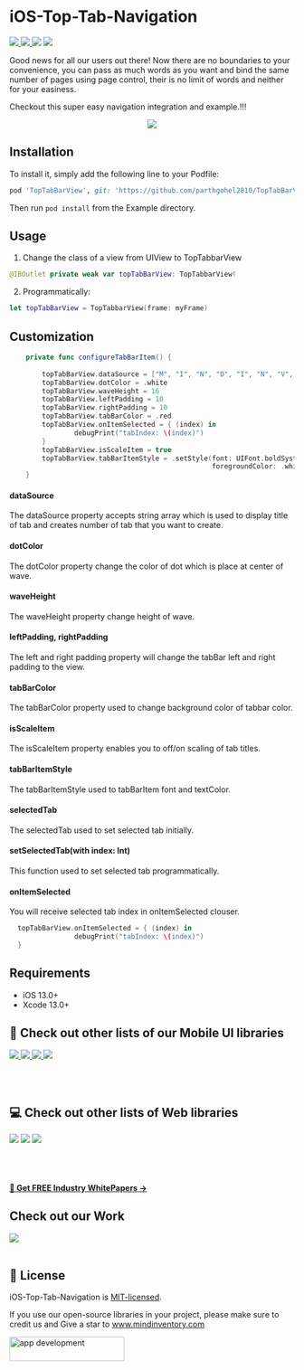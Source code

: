 # iOS-Top-Tab-Navigation

<a href="https://docs.swift.org/swift-book/" style="pointer-events: stroke;" target="_blank">
<img src="https://img.shields.io/badge/swift-5.0-brightgreen">
</a>
<a href="https://developer.apple.com/ios/" style="pointer-events: stroke;" target="_blank">
<img src="https://img.shields.io/badge/platform-iOS-red">
</a>
<a href="https://www.codacy.com?utm_source=github.com&amp;utm_medium=referral&amp;utm_content=nikunjprajapati95/Reading-Animation&amp;utm_campaign=Badge_Grade"><img src="https://app.codacy.com/project/badge/Grade/44b16d6ddb96446b875d38bf2ec89b11"/></a>
<a href="https://github.com/parthgohel2810/TopTabBarView-Framework/blob/main/LICENSE" style="pointer-events: stroke;" target="_blank">
<img src="https://img.shields.io/badge/licence-MIT-orange">
</a>
<p></p> 

Good news for all our users out there! Now there are no boundaries to your convenience, you can pass as much words as you want and bind the same number of  pages using page control, their is no limit of words and neither for your easiness.

Checkout this super easy navigation integration and example.!!! 

<p align="center">
  <img src="https://user-images.githubusercontent.com/84714866/168037057-fb6d82f4-0bdd-44cc-adf2-5f622853f658.gif">
</p>

## Installation
To install it, simply add the following line to your Podfile:

```ruby
pod 'TopTabBarView', git: 'https://github.com/parthgohel2810/TopTabBarView-Framework.git', branch: 'main'
```
Then run `pod install` from the Example directory.

## Usage

1. Change the class of a view from UIView to TopTabbarView
```swift
@IBOutlet private weak var topTabBarView: TopTabbarView!
```
2. Programmatically:

```swift
let topTabBarView = TopTabbarView(frame: myFrame)

```

## Customization 

```swift
    private func configureTabBarItem() {
        
        topTabBarView.dataSource = ["M", "I", "N", "D", "I", "N", "V", "E", "N", "T", "O", "R", "Y"]
        topTabBarView.dotColor = .white
        topTabBarView.waveHeight = 16
        topTabBarView.leftPadding = 10
        topTabBarView.rightPadding = 10
        topTabBarView.tabBarColor = .red
        topTabBarView.onItemSelected = { (index) in
                debugPrint("tabIndex: \(index)")
        }
        topTabBarView.isScaleItem = true
        topTabBarView.tabBarItemStyle = .setStyle(font: UIFont.boldSystemFont(ofSize: 18),
                                                  foregroundColor: .white)
    }
```

#### dataSource
The dataSource property accepts string array which is used to display title of tab and creates number of tab that you want to create.

#### dotColor
The dotColor property change the color of dot which is place at center of wave.

#### waveHeight
The waveHeight property change height of wave.

#### leftPadding, rightPadding
The left and right padding property will change the tabBar left and right padding to the view.

#### tabBarColor
The tabBarColor property used to change background color of tabbar color.

#### isScaleItem
The isScaleItem property enables you to off/on scaling of tab titles.

#### tabBarItemStyle
The tabBarItemStyle used to tabBarItem font and textColor.

#### selectedTab
The selectedTab used to set selected tab initially.

#### setSelectedTab(with index: Int)
This function used to set selected tab programmatically.

#### onItemSelected
You will receive selected tab index in onItemSelected clouser.
```swift
  topTabBarView.onItemSelected = { (index) in
                debugPrint("tabIndex: \(index)")
  }
```

## Requirements
- iOS 13.0+
- Xcode 13.0+


## 📱 Check out other lists of our Mobile UI libraries

<a href="https://github.com/Mindinventory?language=kotlin"> 
<img src="https://img.shields.io/badge/Kotlin-0095D5?&style=for-the-badge&logo=kotlin&logoColor=white"> </a>

<a href="https://github.com/Mindinventory?language=swift"> 
<img src="https://img.shields.io/badge/Swift-FA7343?style=for-the-badge&logo=swift&logoColor=white"> </a>

<a href="https://github.com/Mindinventory?language=dart"> 
<img src="https://img.shields.io/badge/Flutter-02569B?style=for-the-badge&logo=flutter&logoColor=white"> </a>


<a href="https://github.com/Mindinventory/react-native-tabbar-interaction"> 
<img src="https://img.shields.io/badge/React_Native-20232A?style=for-the-badge&logo=react&logoColor=61DAFB"> </a>

<br></br>

## 💻 Check out other lists of Web libraries

<a href="hhttps://github.com/Mindinventory?language=javascript"> 
<img src="https://img.shields.io/badge/JavaScript-F7DF1E?style=for-the-badge&logo=javascript&logoColor=black"></a>

<a href="https://github.com/Mindinventory?language=go"> 
<img src="https://img.shields.io/badge/Go-00ADD8?style=for-the-badge&logo=go&logoColor=white"></a>

<a href="https://github.com/Mindinventory?language=python"> 
<img src="https://img.shields.io/badge/Python-3776AB?style=for-the-badge&logo=python&logoColor=white"></a>

<br></br>

<h4><a href="https://www.mindinventory.com/whitepapers.php?utm_source=gthb&utm_medium=special&utm_campaign=folding-cell#demo"><u> 📝 Get FREE Industry WhitePapers →</u></a></h4>

## Check out our Work
<a href="https://dribbble.com/mindinventory"> 
<img src="https://img.shields.io/badge/Dribbble-EA4C89?style=for-the-badge&logo=dribbble&logoColor=white" /> </a>
<br></br>

## 📄 License
iOS-Top-Tab-Navigation is [MIT-licensed](/LICENSE).


If you use our open-source libraries in your project, please make sure to credit us and Give a star to www.mindinventory.com

<a href="https://www.mindinventory.com/contact-us.php?utm_source=gthb&utm_medium=repo&utm_campaign=swift-ui-libraries">
<img src="https://github.com/Sammindinventory/MindInventory/blob/main/hirebutton.png" width="203" height="43"  alt="app development">
</a>
